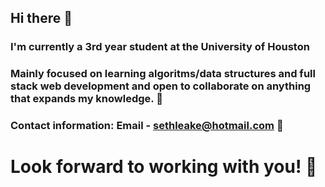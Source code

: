 ## Hi there 👋
### I'm currently a 3rd year student at the University of Houston
### Mainly focused on learning algoritms/data structures and full stack web development and open to collaborate on anything that expands my knowledge. :notebook:
### Contact information: Email - sethleake@hotmail.com :email:
# Look forward to working with you! :confetti_ball:

<!--
**smleake/smleake** is a ✨ _special_ ✨ repository because its `README.md` (this file) appears on your GitHub profile.

Here are some ideas to get you started:

- 🔭 I’m currently working on ...
- 🌱 I’m currently learning ...
- 👯 I’m looking to collaborate on ...
- 🤔 I’m looking for help with ...
- 💬 Ask me about ...
- 📫 How to reach me: ...
- 😄 Pronouns: ...
- ⚡ Fun fact: ...
-->
